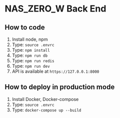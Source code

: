 # NAS_ZERO_W Back End

## How to code

1. Install node, npm
2. Type: `source .envrc`
3. Type: `npm install`
4. Type: `npm run db`
5. Type: `npm run redis`
6. Type: `npm run dev`
7. API is available at `https://127.0.0.1:8000`

## How to deploy in production mode

1. Install Docker, Docker-compose
2. Type: `source .envrc`
3. Type: `docker-compose up --build`
